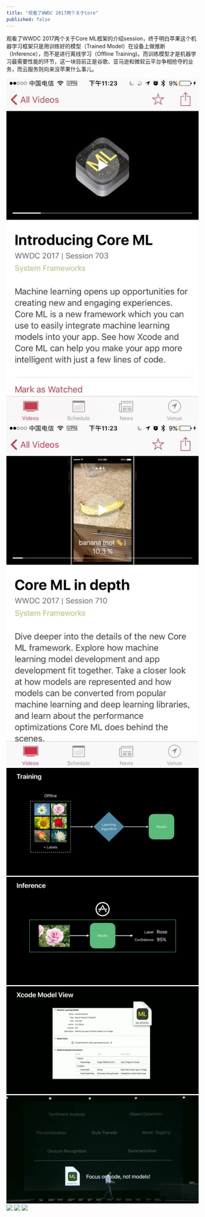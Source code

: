 ```yaml
---
title: "观看了WWDC 2017两个关于Core"
published: false
---
```

观看了WWDC 2017两个关于Core ML框架的介绍session，终于明白苹果这个机器学习框架只是用训练好的模型（Trained Model）在设备上做推断（Inference），而不是进行离线学习（Offline Training)。而训练模型才是机器学习最需要性能的环节，这一块目前正是谷歌、亚马逊和微软云平台争相抢夺的业务，而云服务则向来没苹果什么事儿。

![](./1.jpg)
![](./2.jpg)
![](./3.jpg)
![](./4.jpg)
![](./5.jpg)
![](./6.jpg)
![](./7.jpg)
![](./8.jpg)
![](./9.jpg)
